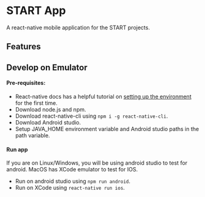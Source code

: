 # START App
A react-native mobile application for the START projects.

## Features

## Develop on Emulator

#### Pre-requisites:
- React-native docs has a helpful tutorial on [setting up the environment](https://reactnative.dev/docs/environment-setup) for the first time.
- Download node.js and npm.
- Download react-native-cli using `npm i -g react-native-cli`.
- Download Android studio.
- Setup JAVA_HOME environment variable and Android studio paths in the path variable.

#### Run app
If you are on Linux/Windows, you will be using android studio to test for android. MacOS has XCode emulator to test for IOS.

- Run on android studio using `npm run android`.
- Run on XCode using `react-native run ios`.